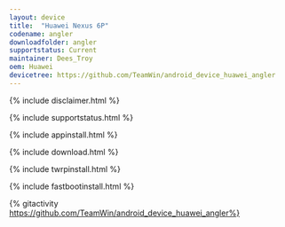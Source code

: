 ```yaml
---
layout: device
title:  "Huawei Nexus 6P"
codename: angler
downloadfolder: angler
supportstatus: Current
maintainer: Dees_Troy
oem: Huawei
devicetree: https://github.com/TeamWin/android_device_huawei_angler
---
```


{% include disclaimer.html %}

{% include supportstatus.html %}

{% include appinstall.html %}

{% include download.html %}

{% include twrpinstall.html %}

{% include fastbootinstall.html %}

{% gitactivity  https://github.com/TeamWin/android_device_huawei_angler%}
